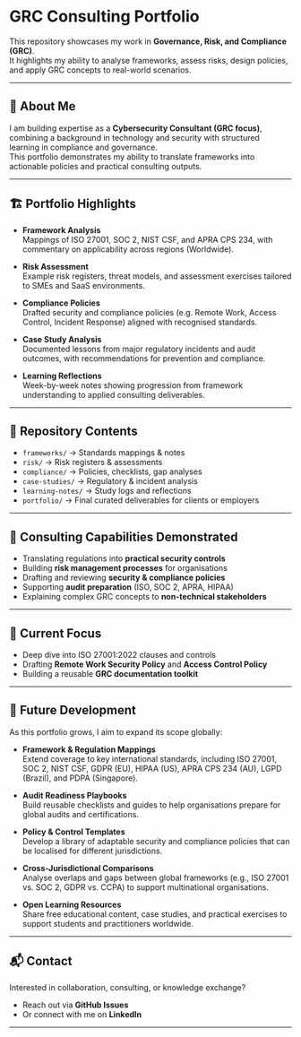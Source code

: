 # GRC Consulting Portfolio

This repository showcases my work in **Governance, Risk, and Compliance (GRC)**.  
It highlights my ability to analyse frameworks, assess risks, design policies, and apply GRC concepts to real-world scenarios.  

---

## 👤 About Me

I am building expertise as a **Cybersecurity Consultant (GRC focus)**, combining a background in technology and security with structured learning in compliance and governance.  
This portfolio demonstrates my ability to translate frameworks into actionable policies and practical consulting outputs.  

---

## 🏗️ Portfolio Highlights

- **Framework Analysis**  
  Mappings of ISO 27001, SOC 2, NIST CSF, and APRA CPS 234, with commentary on applicability across regions (Worldwide).  

- **Risk Assessment**  
  Example risk registers, threat models, and assessment exercises tailored to SMEs and SaaS environments.  

- **Compliance Policies**  
  Drafted security and compliance policies (e.g. Remote Work, Access Control, Incident Response) aligned with recognised standards.  

- **Case Study Analysis**  
  Documented lessons from major regulatory incidents and audit outcomes, with recommendations for prevention and compliance.  

- **Learning Reflections**  
  Week-by-week notes showing progression from framework understanding to applied consulting deliverables.  

---

## 📂 Repository Contents

- `frameworks/` → Standards mappings & notes  
- `risk/` → Risk registers & assessments  
- `compliance/` → Policies, checklists, gap analyses  
- `case-studies/` → Regulatory & incident analysis  
- `learning-notes/` → Study logs and reflections  
- `portfolio/` → Final curated deliverables for clients or employers  

---

## 🎯 Consulting Capabilities Demonstrated

- Translating regulations into **practical security controls**  
- Building **risk management processes** for organisations  
- Drafting and reviewing **security & compliance policies**  
- Supporting **audit preparation** (ISO, SOC 2, APRA, HIPAA)  
- Explaining complex GRC concepts to **non-technical stakeholders**  

---

## 📌 Current Focus

- Deep dive into ISO 27001:2022 clauses and controls  
- Drafting **Remote Work Security Policy** and **Access Control Policy**  
- Building a reusable **GRC documentation toolkit**  

---

## 🔮 Future Development

As this portfolio grows, I aim to expand its scope globally:

- **Framework & Regulation Mappings**  
  Extend coverage to key international standards, including ISO 27001, SOC 2, NIST CSF, GDPR (EU), HIPAA (US), APRA CPS 234 (AU), LGPD (Brazil), and PDPA (Singapore).

- **Audit Readiness Playbooks**  
  Build reusable checklists and guides to help organisations prepare for global audits and certifications.  

- **Policy & Control Templates**  
  Develop a library of adaptable security and compliance policies that can be localised for different jurisdictions.  

- **Cross-Jurisdictional Comparisons**  
  Analyse overlaps and gaps between global frameworks (e.g., ISO 27001 vs. SOC 2, GDPR vs. CCPA) to support multinational organisations.  

- **Open Learning Resources**  
  Share free educational content, case studies, and practical exercises to support students and practitioners worldwide.  

---

## 📬 Contact

Interested in collaboration, consulting, or knowledge exchange?  
- Reach out via **GitHub Issues**  
- Or connect with me on **LinkedIn**  

---
